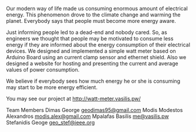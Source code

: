 Our modern way of life made us consuming enormous amount of electrical energy. This phenomenon drove to the climate change and warming the planet. Everybody says that people must become more energy aware.

Just informing people led to a dead-end and nobody cared. So, as engineers we thought that people may be motivated to consume less energy if they are informed about the energy consumption of their electrical devices. We designed and implemented a simple watt meter based on Arduino Board using an current clamp sensor and ethernet shield. Also we designed a website for hosting and presenting the current and average values of power consumption.

We believe if everybody sees  how much energy he or she is consuming may start to be more energy efficient.

You may see our project at http://watt-meter.vasilis.pw/


Team Members
    Dimas George geodimas95@gmail.com
    Modis Modestos Alexandros modis.alex@gmail.com
    Mpalafas Basilis me@vasilis.pw
    Stefanidis Geoge geo_stef@ieee.org



